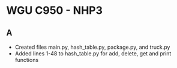 # WGU C950 - NHP3

## A

- Created files main.py, hash_table.py, package.py, and truck.py
- Added lines 1-48 to hash_table.py for add, delete, get and print functions
